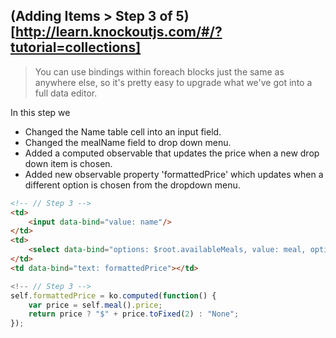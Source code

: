 ## (Adding Items > Step 3 of 5)[http://learn.knockoutjs.com/#/?tutorial=collections]
> You can use bindings within foreach blocks just the same as anywhere else, so it's pretty easy to upgrade what we've got into a full data editor.

In this step we
- Changed the Name table cell into an input field.
- Changed the mealName field to drop down menu.
- Added a computed observable that updates the price when a new drop down item is chosen.
- Added new observable property 'formattedPrice' which updates when a different option is chosen from the dropdown menu.

```html
<!-- // Step 3 -->
<td>
	<input data-bind="value: name"/>
</td>
<td>
	<select data-bind="options: $root.availableMeals, value: meal, optionsText: 'mealName'" /></select>
</td>
<td data-bind="text: formattedPrice"></td>

```

```javascript
<!-- // Step 3 -->
self.formattedPrice = ko.computed(function() {
	var price = self.meal().price;
	return price ? "$" + price.toFixed(2) : "None";
});
```
